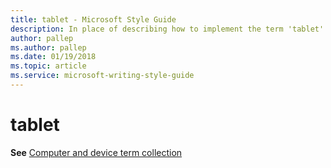 ```yaml
---
title: tablet - Microsoft Style Guide
description: In place of describing how to implement the term 'tablet' in Microsoft content, this article provides a link to the computer and device term collection topic.
author: pallep
ms.author: pallep
ms.date: 01/19/2018
ms.topic: article
ms.service: microsoft-writing-style-guide
---
```


# tablet

**See** [Computer and device term collection](~/a-z-word-list-term-collections/term-collections/computer-device-terms.md)
